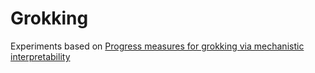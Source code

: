 # Grokking
Experiments based on [Progress measures for grokking via mechanistic interpretability](https://arxiv.org/abs/2301.05217)